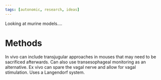 ```yaml
---
tags: [autonomic, research, ideas]
---
```


Looking at murine models....

# Methods

In vivo can include transjugular approaches in mouses that may need to be sacrificed afterwards. Can also use transesophageal monitoring as an alternative. 
Ex vivo can spare the vagal nerve and allow for vagal stimulation. Uses a Langendorf system.


